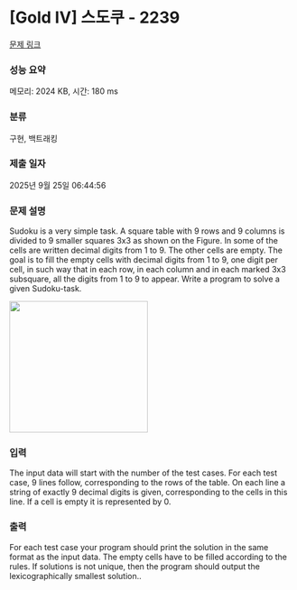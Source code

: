 # [Gold IV] 스도쿠 - 2239 

[문제 링크](https://www.acmicpc.net/problem/2239) 

### 성능 요약

메모리: 2024 KB, 시간: 180 ms

### 분류

구현, 백트래킹

### 제출 일자

2025년 9월 25일 06:44:56

### 문제 설명

<p>Sudoku is a very simple task. A square table with 9 rows and 9 columns is divided to 9 smaller squares 3x3 as shown on the Figure. In some of the cells are written decimal digits from 1 to 9. The other cells are empty. The goal is to fill the empty cells with decimal digits from 1 to 9, one digit per cell, in such way that in each row, in each column and in each marked 3x3 subsquare, all the digits from 1 to 9 to appear. Write a program to solve a given Sudoku-task. </p>

<p><img alt="" src="https://www.acmicpc.net/upload/images/sdk(2).png" style="height:233px; width:245px"></p>

### 입력 

 <p>The input data will start with the number of the test cases. For each test case, 9 lines follow, corresponding to the rows of the table. On each line a string of exactly 9 decimal digits is given, corresponding to the cells in this line. If a cell is empty it is represented by 0. </p>

### 출력 

 <p>For each test case your program should print the solution in the same format as the input data. The empty cells have to be filled according to the rules. If solutions is not unique, then the program should output the lexicographically smallest solution.. </p>

